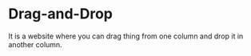 # Drag-and-Drop
It is a website where you can drag thing from one column and drop it in another column.

